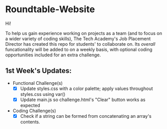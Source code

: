 # Roundtable-Website

Hi!

To help us gain experience working on projects as a team (and to focus on a wider variety of coding skills), The Tech Academy's Job Placement Director has created this repo for students' to collaborate on.  Its *overall* funcationality will be added to on a weekly basis, with optional coding opportunities included for an extra challenge.

## 1st Week's Updates:
   - Functional Challenge(s)
     - [x] Update styles.css with a color palette; apply values throughout styles.css using var()
     - [x] Update main.js so challenge.html's "Clear" button works as expected
   - Coding Challenge(s)
     - [x] Check if a string can be formed from concatenating an array's contents.
